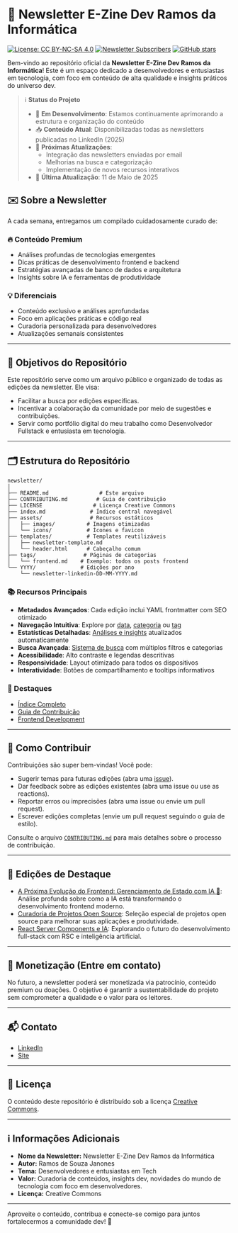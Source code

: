 # 📰 Newsletter E-Zine Dev Ramos da Informática

[![License: CC BY-NC-SA 4.0](https://img.shields.io/badge/License-CC%20BY--NC--SA%204.0-lightgrey.svg)](https://creativecommons.org/licenses/by-nc-sa/4.0/)
[![Newsletter Subscribers](https://img.shields.io/badge/subscribers-5000+-blue.svg)](https://ramosdainformatica.com.br/newsletter)
[![GitHub stars](https://img.shields.io/github/stars/ramosinfo/newsletter.svg)](https://github.com/ramosinfo/newsletter/stargazers)

Bem-vindo ao repositório oficial da **Newsletter E-Zine Dev Ramos da Informática**! Este é um espaço dedicado a desenvolvedores e entusiastas em tecnologia, com foco em conteúdo de alta qualidade e insights práticos do universo dev.

> ℹ️ **Status do Projeto**
> - 🚧 **Em Desenvolvimento**: Estamos continuamente aprimorando a estrutura e organização do conteúdo
> - 📥 **Conteúdo Atual**: Disponibilizadas todas as newsletters publicadas no LinkedIn (2025)
> - 📧 **Próximas Atualizações**: 
>   - Integração das newsletters enviadas por email
>   - Melhorias na busca e categorização
>   - Implementação de novos recursos interativos
> - 🔄 **Última Atualização**: 11 de Maio de 2025

## ✉️ Sobre a Newsletter

A cada semana, entregamos um compilado cuidadosamente curado de:

### 🔥 Conteúdo Premium
- Análises profundas de tecnologias emergentes
- Dicas práticas de desenvolvimento frontend e backend
- Estratégias avançadas de banco de dados e arquitetura
- Insights sobre IA e ferramentas de produtividade

### 💡 Diferenciais
- Conteúdo exclusivo e análises aprofundadas
- Foco em aplicações práticas e código real
- Curadoria personalizada para desenvolvedores
- Atualizações semanais consistentes

---
## 🎯 Objetivos do Repositório

Este repositório serve como um arquivo público e organizado de todas as edições da newsletter. Ele visa:

- Facilitar a busca por edições específicas.
- Incentivar a colaboração da comunidade por meio de sugestões e contribuições.
- Servir como portfólio digital do meu trabalho como Desenvolvedor Fullstack e entusiasta em tecnologia.

---
## 🗂️ Estrutura do Repositório

```
newsletter/
│
├── README.md                # Este arquivo
├── CONTRIBUTING.md         # Guia de contribuição
├── LICENSE                # Licença Creative Commons
├── index.md              # Índice central navegável
├── assets/               # Recursos estáticos
│   ├── images/          # Imagens otimizadas
│   └── icons/           # Ícones e favicon
├── templates/           # Templates reutilizáveis
│   ├── newsletter-template.md
│   └── header.html      # Cabeçalho comum
├── tags/               # Páginas de categorias
│   └── frontend.md    # Exemplo: todos os posts frontend
└── YYYY/              # Edições por ano
    └── newsletter-linkedin-DD-MM-YYYY.md
```

### 📚 Recursos Principais

- **Metadados Avançados**: Cada edição inclui YAML frontmatter com SEO otimizado
- **Navegação Intuitiva**: Explore por [data](2025/index.md), [categoria](tags/index.md) ou [tag](SEARCH.md)
- **Estatísticas Detalhadas**: [Análises e insights](STATS.md) atualizados automaticamente
- **Busca Avançada**: [Sistema de busca](SEARCH.md) com múltiplos filtros e categorias
- **Acessibilidade**: Alto contraste e legendas descritivas
- **Responsividade**: Layout otimizado para todos os dispositivos
- **Interatividade**: Botões de compartilhamento e tooltips informativos

### 🎯 Destaques

- [Índice Completo](./index.md)
- [Guia de Contribuição](./CONTRIBUTING.md)
- [Frontend Development](./tags/frontend.md)

---
## 🤝 Como Contribuir

Contribuições são super bem-vindas! Você pode:

- Sugerir temas para futuras edições (abra uma [issue](../../issues)).
- Dar feedback sobre as edições existentes (abra uma issue ou use as reactions).
- Reportar erros ou imprecisões (abra uma issue ou envie um pull request).
- Escrever edições completas (envie um pull request seguindo o guia de estilo).

Consulte o arquivo [`CONTRIBUTING.md`](./CONTRIBUTING.md) para mais detalhes sobre o processo de contribuição.

---
## 🌟 Edições de Destaque

- [A Próxima Evolução do Frontend: Gerenciamento de Estado com IA 🤖](2025/frontend/newsletter-linkedin-31-05-2025.md): Análise profunda sobre como a IA está transformando o desenvolvimento frontend moderno.
- [Curadoria de Projetos Open Source](2025/full-stack/newsletter-linkedin-15-05-2025.md): Seleção especial de projetos open source para melhorar suas aplicações e produtividade.
- [React Server Components e IA](2025/full-stack/newsletter-linkedin-24-04-2025.md): Explorando o futuro do desenvolvimento full-stack com RSC e inteligência artificial.

---
## 💸 Monetização (Entre em contato)

No futuro, a newsletter poderá ser monetizada via patrocínio, conteúdo premium ou doações. O objetivo é garantir a sustentabilidade do projeto sem comprometer a qualidade e o valor para os leitores.

---
## 📬 Contato

- [LinkedIn](https://www.linkedin.com/in/ramos-souza/)
- [Site](https://ramosdainformatica.com.br/)

---
## 📄 Licença

O conteúdo deste repositório é distribuído sob a licença [Creative Commons](./LICENSE).

---
## ℹ️ Informações Adicionais

- **Nome da Newsletter:** Newsletter E-Zine Dev Ramos da Informática
- **Autor:** Ramos de Souza Janones
- **Tema:** Desenvolvedores e entusiastas em Tech
- **Valor:** Curadoria de conteúdos, insights dev, novidades do mundo de tecnologia com foco em desenvolvedores.
- **Licença:** Creative Commons

---

Aproveite o conteúdo, contribua e conecte-se comigo para juntos fortalecermos a comunidade dev! 🚀